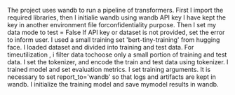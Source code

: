 The project uses wandb to run a pipeline of transformers. 
First I import the required libraries, then I initialie wandb using wandb API key
I have kept the key in another environment file forconfidentiality purpose.
Then I set my data mode to test = False
If API key or dataset is not provided, set the error to inform user.
I used a small training set 'bert-tiny-training' from hugging face.
I loaded dataset and divided into training and test data. 
For timeutilization , i filter data tochoose only a small portion of training and test data.
I set the tokenizer, and encode the train and test data using tokenizer.
I trained model and set evaluation metrics. I set training arguments. 
It is necessary to set report_to='wandb' so that logs and artifacts are kept in wandb.
I initialize the training model and save mymodel results in wandb.
